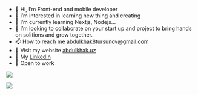 - 👋 Hi, I’m Front-end and mobile developer
- 👀 I’m interested in learning new thing and creating
- 🌱 I’m currently learning Nextjs, Nodejs...
- 💞️ I’m looking to collaborate on your start up and project to bring hands on solitions and grow together. 
- 📫 How to reach me abdulkhak8tursunov@gmail.com
- 🤖 Visit my website [abdulkhak.uz](https://abdulkhak.uz/)
- 📰 My [LinkedIn](https://www.linkedin.com/in/abdulkhak-tursunov-a64221173/)
- 💼 Open to work


![](https://www.codewars.com/users/AbdulxaqDev/badges/large)

![](https://leetcard.jacoblin.cool/AbdulxaqDev?theme=nord&font=Fira%20Code&ext=heatmap)

<!---
AbdulxaqDev/AbdulxaqDev is a ✨ special ✨ repository because its `README.md` (this file) appears on your GitHub profile.
You can click the Preview link to take a look at your changes.
--->

